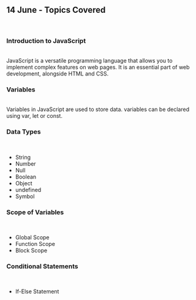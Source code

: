 <h2>14 June - Topics Covered</h2>
<br>
<h3>Introduction to JavaScript</h3><br>
JavaScript is a versatile programming language that allows you to implement complex features on web pages. It is an essential part of web development, alongside HTML and CSS.
<h3>Variables</h3><br>
Variables in JavaScript are used to store data. variables can be declared using var, let or const.
<h3>Data Types</h3><br>
<ul>
  <li>String</li>
  <li>Number</li>
  <li>Null</li>
  <li>Boolean</li>
  <li>Object</li>
  <li>undefined</li>
  <li>Symbol</li>
</ul>

<h3>Scope of Variables</h3><br>
<ul>
  <li>Global Scope</li>
<li>Function Scope</li>
<li>Block Scope</li>
</ul>

<h3>Conditional Statements</h3>
<br>
<ul>
  <li>If-Else Statement</li>
</ul>
